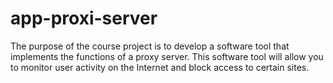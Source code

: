 # app-proxi-server
The purpose of the course project is to develop a software tool that implements the functions of a proxy server. This software tool will allow you to monitor user activity on the Internet and block access to certain sites.
